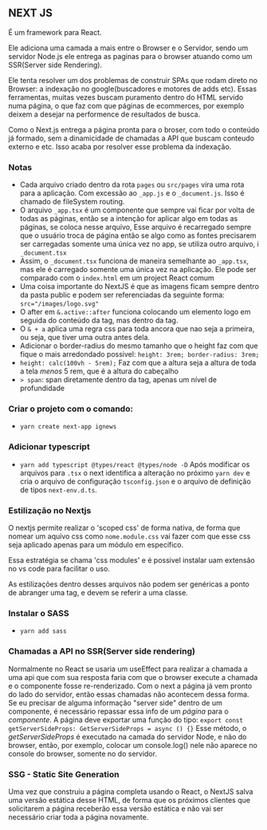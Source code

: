## NEXT JS

É um framework para React.

Ele adiciona uma camada a mais entre o Browser e o Servidor, sendo um servidor Node.js ele entrega as paginas para o browser atuando como um SSR(Server side Rendering).

Ele tenta resolver um dos problemas de construir SPAs que rodam direto no Browser: a indexação no google(buscadores e motores de adds etc). Essas ferramentas, muitas vezes buscam puramento dentro do HTML servido numa página, o que faz com que páginas de ecommerces, por exemplo deixem a desejar na performence de resultados de busca.

Como o Next.js entrega a página pronta para o broser, com todo o conteúdo já formado, sem a dinamicidade de chamadas a API que buscam conteudo externo e etc. Isso acaba por resolver esse problema da indexação.

### Notas

- Cada arquivo criado dentro da rota `pages` ou `src/pages` vira uma rota para a aplicação. Com excessão ao `_app.js` e o `_document.js`. Isso é chamado de fileSystem routing.
- O arquivo `_app.tsx` é um componente que sempre vai ficar por volta de todas as páginas, então se a intenção for aplicar algo em todas as páginas, se coloca nesse arquivo, Esse arquivo é recarregado sempre que o usuário troca de página então se algo como as fontes precisarem ser carregadas somente uma única vez no app, se utiliza outro arquivo, i `_document.tsx`
- Assim, o `_document.tsx` funciona de maneira semelhante ao `_app.tsx`, mas ele é carregado somente uma única vez na aplicação. Ele pode ser comparado com o `index.html` em um project React comum
- Uma coisa importante do NextJS é que as imagens ficam sempre dentro da pasta public e podem ser referenciadas da seguinte forma: `src="/images/logo.svg"`
- O after em `&.active::after` funciona colocando um elemento logo em seguida do conteúdo da tag, mas dentro da tag.
- O `& + a` aplica uma regra css para toda ancora que nao seja a primeira, ou seja, que tiver uma outra antes dela.
- Adicionar o border-radius do mesmo tamanho que o height faz com que fique o mais arredondado possivel: `height: 3rem; border-radius: 3rem;`
- `height: calc(100vh - 5rem);` Faz com que a altura seja a altura de toda a tela *menos* 5 rem, que é a altura do cabeçalho
- `> span`: span diretamente dentro da tag, apenas um nível de profundidade

### Criar o projeto com o comando:

- `yarn create next-app ignews`

### Adicionar typescript

- `yarn add typescript @types/react @types/node -D`
Após modificar os arquivos para `.tsx` o next identifica a alteração no próximo `yarn dev` e cria o arquivo de configuração `tsconfig.json` e o arquivo de definição de tipos `next-env.d.ts`.

### Estilização no Nextjs

O nextjs permite realizar o 'scoped css' de forma nativa, de forma que nomear um aquivo css como `nome.module.css` vai fazer com que esse css seja aplicado apenas para um módulo em específico.

Essa estratégia se chama 'css modules' e é possivel instalar uam extensão no vs code para facilitar o uso.

As estilizações dentro desses arquivos não podem ser genéricas a ponto de abranger uma tag, e devem se referir a uma classe.

### Instalar o SASS
- `yarn add sass`

### Chamadas a API no SSR(Server side rendering)
Normalmente no React se usaria um useEffect para realizar a chamada a uma api que com sua resposta faria com que o browser execute a chamada e o componente fosse re-renderizado. 
Com o next a página já vem pronto do lado do servidor, então essas chamadas não acontecem dessa forma.
Se eu precisar de alguma informação "server side" dentro de um componente, é necessário repassar essa info de um *página* para o *componente*.
A página deve exportar uma função do tipo:
`export const getServerSideProps: GetServerSideProps = async () {}`
Esse método, o *getServerSideProps* é executado na camada do servidor Node, e não do browser, então, por exemplo, colocar um console.log() nele não aparece no console do browser, somente no do servidor.

### SSG - Static Site Generation
Uma vez que construiu a página completa usando o React, o NextJS salva uma versão estática desse HTML, de forma que os próximos clientes que solicitarem a página receberão essa versão estática e não vai ser necessário criar toda a página novamente.